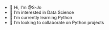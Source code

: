 - 👋 Hi, I’m @S-Jo
- 👀 I’m interested in Data Science
- 🌱 I’m currently learning Python
- 💞️ I’m looking to collaborate on Python projects

